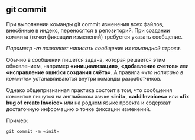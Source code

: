 ## git commit

При выполнении команды git commit изменения всех файлов, внесённые в индекс, переносятся в репозиторий. При создании коммита (точки фиксации изменений) требуется указать сообщение.

*Параметр **-m** позволяет написать сообщение из командной строки.*

Обычно в сообщении пишется задача, которая решается этим обновлением, например **«инициализация»**, **«добавление счетов»** или **«исправление ошибки создания счёта»**. А правила *«что написано в коммите»* устанавливаются внутри команды разработчиков.

Однако общепризнанная практика состоит в том, что сообщения коммитов пишутся на английском языке **«init»**, **«add Invoices»** или **«fix bug of create Invoice»** или на родном языке проекта и содержат достаточную информацию о точке фиксации изменений.

Пример:

```bash=
git commit -m «init»
```
